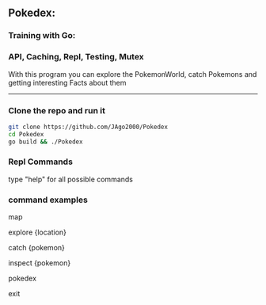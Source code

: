 ## Pokedex:
### Training with Go:
### API, Caching, Repl, Testing, Mutex

With this program you can explore the PokemonWorld, catch Pokemons and getting interesting Facts about them 

------------------------

### Clone the repo and run it

```bash
git clone https://github.com/JAgo2000/Pokedex
cd Pokedex
go build && ./Pokedex
```
### Repl Commands
type "help" for all possible commands
### command examples
map

explore {location}

catch {pokemon}

inspect {pokemon}

pokedex

exit



